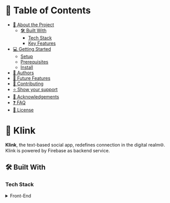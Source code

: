 

# 📗 Table of Contents

- [📖 About the Project](#about-project)
  - [🛠 Built With](#built-with)
    - [Tech Stack](#tech-stack)
    - [Key Features](#key-features)
- [💻 Getting Started](#getting-started)
  - [Setup](#setup)
  - [Prerequisites](#prerequisites)
  - [Install](#install)
- [👥 Authors](#authors)
- [🔭 Future Features](#future-features)
- [🤝 Contributing](#contributing)
- [⭐️ Show your support](#support)
- [🙏 Acknowledgements](#acknowledgements)
- [❓ FAQ](#faq)
- [📝 License](#license)


# 📖 Klink <a name="about-project"></a>

**Klink**, the text-based social app, redefines connection in the digital realm🌐. Klink is powered by Firebase as backend service.

## 🛠 Built With <a name="built-with"></a>

### Tech Stack <a name="tech-stack"></a>

<details>
<summary>Front-End</summary>
  <ul>
    <li><a href="https://react.dev/">React</a></li>
  </ul
</details>

<details>
<summary>Back-End</summary>
  <ul>
    <li><a href="https://firebase.google.com/">Firebase</a></li>
  </ul
</details>


### Key Features <a name="key-features"></a>
- 💬 Express Your Words: Craft posts that speak volumes. Share thoughts, links, and more through the art of text.
- 👥 Engage Seamlessly: Dive into a world of likes, comments, and genuine connections through effortless interactions.
- 📱 Swift Chatroom: Immerse yourself in real-time conversations. Connect instantly, forging friendships in our lively chatroom.

<p align="right">(<a href="#readme-top">back to top</a>)</p>



## 💻 Getting Started <a name="getting-started"></a>

To get a local copy up and running, follow these steps.

### Prerequisites

In order to run this project you need:

you must set up a project on firebase and use the project replace the project configs in the firebase.js file

### Setup
type ```npm install ``` to install all the dependecies of this project start the project with ```npm start```

<p align="right">(<a href="#readme-top">back to top</a>)</p>


## 👥 Author <a name="authors"></a>

👤 **Hamid**

- GitHub: [@hamidazim321](https://github.com/hamidazim321)
- Twitter: [@hamidazim321](https://twitter.com/hamidazim321)
- LinkedIn: [hamid-azim](https://www.linkedin.com/in/hamid-azim)

<p align="right">(<a href="#readme-top">back to top</a>)</p>


## 🔭 Future Features <a name="future-features"></a>

- [ ] **Will add more features such as customizing your profile and connecting with specific users**

<p align="right">(<a href="#readme-top">back to top</a>)</p>


## 🤝 Contributing <a name="contributing"></a>

Contributions, issues, and feature requests are welcome!

Feel free to check the [issues page](../../issues/).

<p align="right">(<a href="#readme-top">back to top</a>)</p>

## ⭐️ Show your support <a name="support"></a>

If you like this project follow me on the social accounts above to be notified of future projects

<p align="right">(<a href="#readme-top">back to top</a>)</p>


## 🙏 Acknowledgments <a name="acknowledgements"></a>

I would like to thank Microverse for the opportunity to learn among other aspiring developers

<p align="right">(<a href="#readme-top">back to top</a>)</p>


## 📝 License <a name="license"></a>

This project is [MIT](./LICENSE) licensed.

<p align="right">(<a href="#readme-top">back to top</a>)</p>
